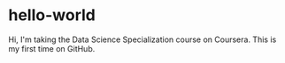 # hello-world

 Hi, I'm taking the Data Science Specialization course on Coursera. This is my first time on GitHub.
